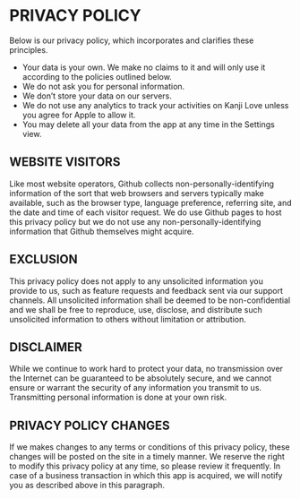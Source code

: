 # PRIVACY POLICY

Below is our privacy policy, which incorporates and clarifies these principles.

* Your data is your own. We make no claims to it and will only use it according to the policies outlined below.
* We do not ask you for personal information.
* We don’t store your data on our servers.
* We do not use any analytics to track your activities on Kanji Love unless you agree for Apple to allow it.
* You may delete all your data from the app at any time in the Settings view.

## WEBSITE VISITORS

Like most website operators, Github collects non-personally-identifying information of the sort that web browsers and servers typically make available, such as the browser type, language preference, referring site, and the date and time of each visitor request. We do use Github pages to host this privacy policy but we do not use any non-personally-identifying information that Github themselves might acquire.

## EXCLUSION

This privacy policy does not apply to any unsolicited information you provide to us, such as feature requests and feedback sent via our support channels. All unsolicited information shall be deemed to be non-confidential and we shall be free to reproduce, use, disclose, and distribute such unsolicited information to others without limitation or attribution.

## DISCLAIMER

While we continue to work hard to protect your data, no transmission over the Internet can be guaranteed to be absolutely secure, and we cannot ensure or warrant the security of any information you transmit to us. Transmitting personal information is done at your own risk.

## PRIVACY POLICY CHANGES

If we makes changes to any terms or conditions of this privacy policy, these changes will be posted on the site in a timely manner. We reserve the right to modify this privacy policy at any time, so please review it frequently. In case of a business transaction in which this app is acquired, we will notify you as described above in this paragraph.
